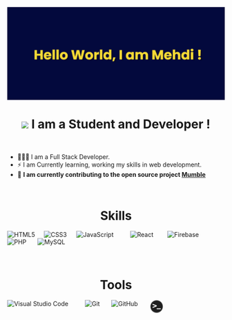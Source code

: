   <img align="center" src="banner.png">
<br/>
  <h1 align="center">
    <img src="https://raw.githubusercontent.com/iampavangandhi/iampavangandhi/master/gifs/Hi.gif" width= "26px"/> I am a Student and Developer ! 
  </h1>
<br/>

  - 👨🏽‍💻 I am a Full Stack Developer.
  - ⚡ I am Currently learning, working my skills in web development.
  - 📌 **I am currently contributing to the open source project [Mumble](https://github.com/divanov11/Mumble)**

<br/>
  
  <h1 align="center">Skills</h1>
    <img align="left" alt="HTML5" width="85px" src="https://img.shields.io/badge/HTML5-E34F26?style=for-the-badge&logo=html5&logoColor=white" />
    <img align="left" alt="CSS3" width="75px" src="https://img.shields.io/badge/CSS3-1572B6?style=for-the-badge&logo=css3&logoColor=white" />
    <img align="left" alt="JavaScript" width="125px" src="https://img.shields.io/badge/JavaScript-F7DF1E?style=for-the-badge&logo=javascript&logoColor=black" />
    <img align="left" alt="React" width="86px" src="https://img.shields.io/badge/React-20232A?style=for-the-badge&logo=react&logoColor=61DAFB" />
    <img align="left" alt="Firebase" width="113px" src="https://img.shields.io/badge/firebase-ffca28?style=for-the-badge&logo=firebase&logoColor=white"/>
    <img align="left" alt="PHP" width="70px" src="https://img.shields.io/badge/PHP-777BB4?style=for-the-badge&logo=php&logoColor=white" />
    <img align="left" alt="MySQL" width="90px" src="https://img.shields.io/badge/MySQL-00000F?style=for-the-badge&logo=mysql&logoColor=white"/>
<br/>
<br/>
<br/>
<br/>
  <h1 align="center">Tools</h1>
    <img align="left" alt="Visual Studio Code" width="180px" src="https://img.shields.io/badge/Visual_Studio_Code-0078D4?style=for-the-badge&logo=visual%20studio%20code&logoColor=white" />
    <img align="left" alt="Git" width="61px" src="https://img.shields.io/badge/Git-F05032?style=for-the-badge&logo=git&logoColor=white" />
    <img align="left" alt="GitHub" width="90px" src="https://img.shields.io/badge/GitHub-100000?style=for-the-badge&logo=github&logoColor=white" />
    <img align="left" alt="Terminal" width="30px" src="https://raw.githubusercontent.com/github/explore/80688e429a7d4ef2fca1e82350fe8e3517d3494d/topics/terminal/terminal.png" />
<br/>
<br/>
<br/>

